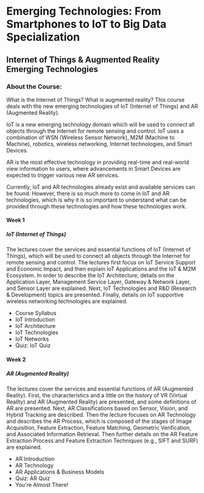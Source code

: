 # Emerging Technologies: From Smartphones to IoT to Big Data Specialization
## Internet of Things & Augmented Reality Emerging Technologies
### About the Course:
What is the Internet of Things? What is augmented reality? This course deals with the new emerging technologies of IoT (Internet of Things) and AR (Augmented Reality).

IoT is a new emerging technology domain which will be used to connect all objects through the Internet for remote sensing and control. IoT uses a combination of WSN (Wireless Sensor Network), M2M (Machine to Machine), robotics, wireless networking, Internet technologies, and Smart Devices.

AR is the most effective technology in providing real-time and real-world view information to users, where advancements in Smart Devices are expected to trigger various new AR services.

Currently, IoT and AR technologies already exist and available services can be found. However, there is so much more to come in IoT and AR technologies, which is why it is so important to understand what can be provided through these technologies and how these technologies work.

#### Week 1
##### IoT (Internet of Things)
The lectures cover the services and essential functions of IoT (Internet of Things), which will be used to connect all objects through the Internet for remote sensing and control. The lectures first focus on IoT Service Support and Economic Impact, and then explain IoT Applications and the IoT & M2M Ecosystem. In order to describe the IoT Architecture, details on the Application Layer, Management Service Layer, Gateway & Network Layer, and Sensor Layer are explained. Next, IoT Technologies and R&D (Research & Development) topics are presented. Finally, details on IoT supportive wireless networking technologies are explained.

- Course Syllabus
- IoT Introduction
- IoT Architecture
- IoT Technologies
- IoT Networks
- Quiz: IoT Quiz

#### Week 2
##### AR (Augmented Reality)
The lectures cover the services and essential functions of AR (Augmented Reality). First, the characteristics and a little on the history of VR (Virtual Reality) and AR (Augmented Reality) are presented, and some definitions of AR are presented. Next, AR Classifications based on Sensor, Vision, and Hybrid Tracking are described. Then the lecture focuses on AR Technology and describes the AR Process, which is composed of the stages of Image Acquisition, Feature Extraction, Feature Matching, Geometric Verification, and Associated Information Retrieval. Then further details on the AR Feature Extraction Process and Feature Extraction Techniques (e.g., SIFT and SURF) are explained.

- AR Introduction
- AR Technology
- AR Applications & Business Models
- Quiz: AR Quiz
- You're Almost There!
